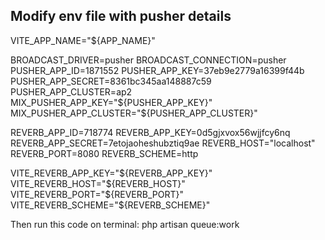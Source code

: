 <h2>Modify env file with pusher details</h2>

VITE_APP_NAME="${APP_NAME}"

BROADCAST_DRIVER=pusher
BROADCAST_CONNECTION=pusher
PUSHER_APP_ID=1871552
PUSHER_APP_KEY=37eb9e2779a16399f44b
PUSHER_APP_SECRET=8361bc345aa148887c59
PUSHER_APP_CLUSTER=ap2
MIX_PUSHER_APP_KEY="${PUSHER_APP_KEY}"
MIX_PUSHER_APP_CLUSTER="${PUSHER_APP_CLUSTER}"


REVERB_APP_ID=718774
REVERB_APP_KEY=0d5gjxvox56wjjfcy6nq
REVERB_APP_SECRET=7etojaoheshubztiq9ae
REVERB_HOST="localhost"
REVERB_PORT=8080
REVERB_SCHEME=http

VITE_REVERB_APP_KEY="${REVERB_APP_KEY}"
VITE_REVERB_HOST="${REVERB_HOST}"
VITE_REVERB_PORT="${REVERB_PORT}"
VITE_REVERB_SCHEME="${REVERB_SCHEME}"


Then run this code on terminal:
php artisan queue:work
